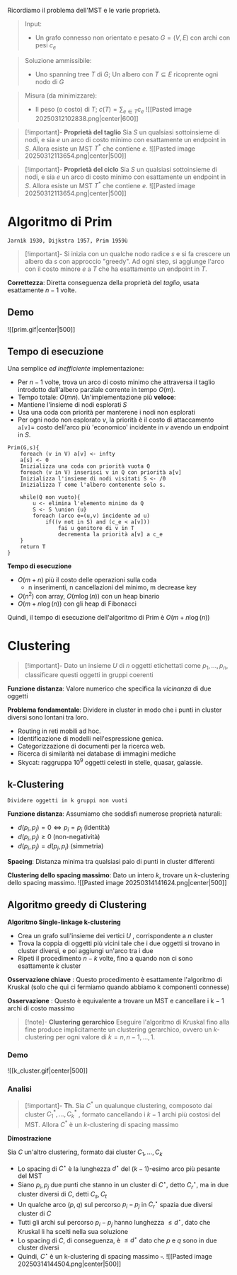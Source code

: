 Ricordiamo il problema dell'MST e le varie proprietà.

> Input:
> - Un grafo connesso non orientato e pesato $G=(V,E)$ con archi con pesi $c_e$

>Soluzione ammissibile:
>- Uno spanning tree $T$ di $G$; Un albero con $T\subseteq E$ ricoprente ogni nodo di $G$

>Misura (da minimizzare):
>- Il peso (o costo) di $T$; $c(T)=\sum_{e\in T}c_e$ 
>![[Pasted image 20250312102838.png|center|600]]

>[!important]- **Proprietà del taglio**
>Sia $S$ un qualsiasi sottoinsieme di nodi, e sia $e$ un arco di costo minimo con esattamente un endpoint in $S$. Allora esiste un MST $T^*$ che contiene $e$.
>![[Pasted image 20250312113654.png|center|500]]

>[!important]- **Proprietà del ciclo**
>Sia $S$ un qualsiasi sottoinsieme di nodi, e sia $e$ un arco di costo minimo con esattamente un endpoint in $S$. Allora esiste un MST $T^*$ che contiene $e$.
>![[Pasted image 20250312113654.png|center|500]]

# Algoritmo di Prim
	Jarnìk 1930, Dijkstra 1957, Prim 1959ù

>[!important]- Si inizia con un qualche nodo radice $s$ e si fa crescere un albero da $s$ con approccio "greedy". Ad ogni step, si aggiunge l'arco con il costo minore $e$ a $T$ che ha esattamente un endpoint in $T$.
>

**Correttezza**: Diretta conseguenza della proprietà del *taglio*, usata esattamente $n-1$ volte.
## Demo
![[prim.gif|center|500]]
## Tempo di esecuzione

Una semplice *ed inefficiente* implementazione:
- Per $n-1$ volte, trova un arco di costo minimo che attraversa il taglio introdotto dall'albero parziale corrente in tempo $O(m)$.
- Tempo totale: $O(mn)$.
Un'implementazione più **veloce**:
- Mantiene l'insieme di nodi esplorati $S$
- Usa una coda con priorità per manterene i nodi non esplorati
- Per ogni nodo non esplorato $v$, la priorità è il costo di attaccamento `a[v]`= costo dell'arco più 'economico' incidente in $v$ avendo un endpoint in $S$.
```pseudo
Prim(G,s){
	foreach (v in V) a[v] <- infty
	a[s] <- 0
	Inizializza una coda con priorità vuota Q
	foreach (v in V) inserisci v in Q con priorità a[v]
	Inizializza l'insieme di nodi visitati S <- /0
	Inizializza T come l'albero contenente solo s.

	while(Q non vuoto){
		u <- elimina l'elemento minimo da Q
		S <- S \union {u}
		foreach (arco e=(u,v) incidente ad u)
			if((v not in S) and (c_e < a[v]))
				fai u genitore di v in T
				decrementa la priorità a[v] a c_e
	}
	return T
}
```

**Tempo di esecuzione**
- $O ( m + n )$ più il costo delle operazioni sulla coda
    - n inserimenti, n cancellazioni del minimo, m decrease key
- $O ( n^2 )$ con array, $O ( m \log ⁡ ( n ) )$ con un heap binario
- $O ( m + n \log ⁡ ( n ) )$ con gli heap di Fibonacci

Quindi, il tempo di esecuzione dell'algoritmo di Prim è $O ( m + n \log ⁡ ( n ) )$
# Clustering
>[!important]- Dato un insieme $U$ di $n$ oggetti etichettati come $p_1,...,p_n$, classificare questi oggetti in gruppi coerenti
>

**Funzione distanza**: Valore numerico che specifica la *vicinanza* di due oggetti

**Problema fondamentale**: Dividere in cluster in modo che i punti in cluster diversi sono lontani tra loro.
- Routing in reti mobili ad hoc.
- Identificazione di modelli nell'espressione genica.
- Categorizzazione di documenti per la ricerca web.
- Ricerca di similarità nei database di immagini mediche
- Skycat: raggruppa $10^9$ oggetti celesti in stelle, quasar, galassie.
## k-Clustering
	Dividere oggetti in k gruppi non vuoti

**Funzione distanza**: Assumiamo che soddisfi numerose proprietà naturali:
- $d(p_i,p_j)=0 \iff p_i=p_j$ (identità)
- $d(p_i,p_j)\ge 0$ (non-negatività)
- $d(p_i,p_j)=d(p_j,p_i)$ (simmetria)

**Spacing**: Distanza minima tra qualsiasi paio di punti in cluster differenti

**Clustering dello spacing massimo**: Dato un intero $k$, trovare un $k$-clustering dello spacing massimo.
![[Pasted image 20250314141624.png|center|500]]
## Algoritmo greedy di Clustering
**Algoritmo Single-linkage k-clustering**
- Crea un grafo sull'insieme dei vertici $U$ , corrispondente a $n$ cluster
- Trova la coppia di oggetti più vicini tale che i due oggetti si trovano in cluster diversi, e poi aggiungi un'arco tra i due
- Ripeti il procedimento $n − k$ volte, fino a quando non ci sono esattamente $k$ cluster

**Osservazione chiave** : Questo procedimento è esattamente l'algoritmo di Kruskal (solo che qui ci fermiamo quando abbiamo k componenti connesse)

**Osservazione** : Questo è equivalente a trovare un MST e cancellare i k − 1 archi di costo massimo

>[!note]- **Clustering gerarchico**
>Eseguire l'algoritmo di Kruskal fino alla fine produce implicitamente un clustering gerarchico, ovvero un $k$-clustering per ogni valore di $k=n,n-1,...,1$.

### Demo
![[k_cluster.gif|center|500]]
### Analisi
> [!important]- **Th**. Sia $C^*$ un qualunque clustering, composoto dai cluster $C_1^* , … , C_k^*$ , formato cancellando i $k − 1$ archi più costosi del MST. Allora $C^*$ è un $k$-clustering di spacing massimo

**Dimostrazione**

Sia $C$ un'altro clustering, formato dai cluster $C_1,\dots,C_k$
- Lo spacing di $C^\star$ è la lunghezza $d^\star$ del $(k-1)$-esimo arco più pesante del MST
- Siano $p_i,p_j$ due punti che stanno in un cluster di $C^\star$, detto $C^\star_r$, ma in due cluster diversi di $C$, detti $C_s,C_t$
- Un qualche arco $(p,q)$ sul percorso $p_i-p_j$ in $C^\star_r$ spazia due diversi cluster di $C$
- Tutti gli archi sul percorso $p_i-p_j$ hanno lunghezza $\leq d^\star$, dato che Kruskal li ha scelti nella sua soluzione
- Lo spacing di $C$, di conseguenza, è $\leq d^\star$ dato che $p$ e $q$ sono in due cluster diversi
- Quindi, $C^\star$ è un k-clustering di spacing massimo $\square$.
![[Pasted image 20250314144504.png|center|500]]
